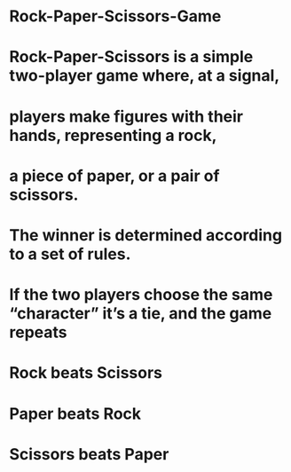# Rock-Paper-Scissors-Game
# Rock-Paper-Scissors is a simple two-player game where, at a signal,
# players make figures with their hands, representing a rock, 
# a piece of paper, or a pair of scissors.
# The winner is determined according to a set of rules.
# If the two players choose the same “character” it’s a tie, and the game repeats
# Rock beats Scissors
# Paper beats Rock
# Scissors beats Paper
